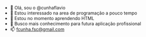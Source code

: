 - 👋 Olá, sou o @cunhaflavio
- 👀 Estou interessado na area de programação a pouco tempo
- 🌱 Estou no momento aprendendo HTML
- 💞️ Busco mais conhecimento para futura aplicação profissional
- 📫 fcunha.fsc@gmail.com

<!---
cunhaflavio/cunhaflavio is a ✨ special ✨ repository because its `README.md` (this file) appears on your GitHub profile.
You can click the Preview link to take a look at your changes.
--->
